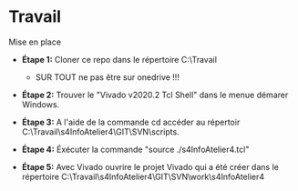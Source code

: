 # Travail

Mise en place 


* **Étape 1:** Cloner ce repo dans le répertoire C:\Travail 
  - SUR TOUT ne pas être sur onedrive !!!
* **Étape 2:** Trouver le "Vivado v2020.2 Tcl Shell" dans le menue démarer Windows.

* **Étape 3:** A l'aide de la commande cd accéder au répertoir C:\Travail\s4InfoAtelier4\GIT\SVN\scripts.

* **Étape 4:** Éxécuter la commande "source ./s4InfoAtelier4.tcl"

* **Étape 5:** Avec Vivado ouvrire le projet Vivado qui a été créer dans le répertoire C:\Travail\s4InfoAtelier4\GIT\SVN\work\s4InfoAtelier4
